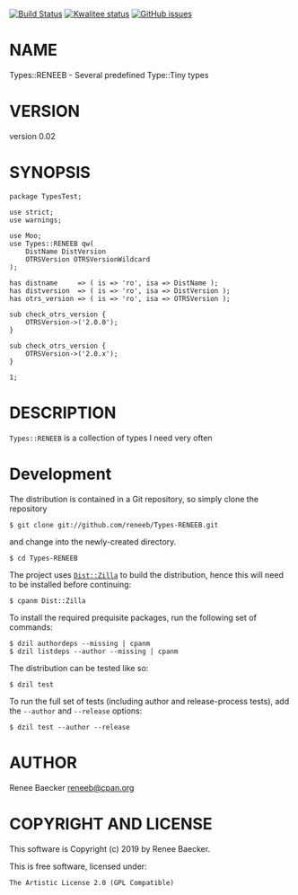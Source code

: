 [![Build Status](https://travis-ci.org/reneeb/Types-RENEEB.svg?branch=master)](https://travis-ci.org/reneeb/Types-RENEEB)
[![Kwalitee status](http://cpants.cpanauthors.org/dist/Types-RENEEB.png)](http://cpants.charsbar.org/dist/overview/Types-RENEEB)
[![GitHub issues](https://img.shields.io/github/issues/reneeb/Types-RENEEB.svg)](https://github.com/reneeb/Types-RENEEB/issues)

# NAME

Types::RENEEB - Several predefined Type::Tiny types

# VERSION

version 0.02

# SYNOPSIS

    package TypesTest;

    use strict;
    use warnings;

    use Moo;
    use Types::RENEEB qw(
        DistName DistVersion
        OTRSVersion OTRSVersionWildcard
    );

    has distname     => ( is => 'ro', isa => DistName );
    has distversion  => ( is => 'ro', isa => DistVersion );
    has otrs_version => ( is => 'ro', isa => OTRSVersion );

    sub check_otrs_version {
        OTRSVersion->('2.0.0');
    }

    sub check_otrs_version {
        OTRSVersion->('2.0.x');
    }

    1;

# DESCRIPTION

`Types::RENEEB` is a collection of types I need very often



# Development

The distribution is contained in a Git repository, so simply clone the
repository

```
$ git clone git://github.com/reneeb/Types-RENEEB.git
```

and change into the newly-created directory.

```
$ cd Types-RENEEB
```

The project uses [`Dist::Zilla`](https://metacpan.org/pod/Dist::Zilla) to
build the distribution, hence this will need to be installed before
continuing:

```
$ cpanm Dist::Zilla
```

To install the required prequisite packages, run the following set of
commands:

```
$ dzil authordeps --missing | cpanm
$ dzil listdeps --author --missing | cpanm
```

The distribution can be tested like so:

```
$ dzil test
```

To run the full set of tests (including author and release-process tests),
add the `--author` and `--release` options:

```
$ dzil test --author --release
```

# AUTHOR

Renee Baecker <reneeb@cpan.org>

# COPYRIGHT AND LICENSE

This software is Copyright (c) 2019 by Renee Baecker.

This is free software, licensed under:

    The Artistic License 2.0 (GPL Compatible)

